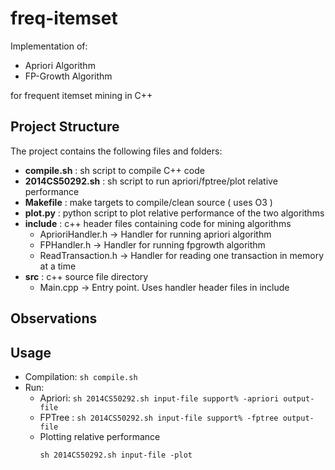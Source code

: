 # freq-itemset

Implementation of:
* Apriori Algorithm
* FP-Growth Algorithm

for frequent itemset mining in C++

## Project Structure
The project contains the following files and folders:

* **compile.sh**     : sh script to compile C++ code
* **2014CS50292.sh** : sh script to run apriori/fptree/plot relative performance
* **Makefile**       : make targets to compile/clean source ( uses O3 )
* **plot.py**        : python script to plot relative performance of the two algorithms
* **include**        : c++ header files containing code for mining algorithms
  * AprioriHandler.h  -> Handler for running apriori algorithm
  * FPHandler.h       -> Handler for running fpgrowth algorithm
  * ReadTransaction.h -> Handler for reading one transaction in memory at a time
* **src**            : c++ source file directory
  * Main.cpp          -> Entry point. Uses handler header files in include  

## Observations

## Usage
* Compilation: `sh compile.sh`
* Run:
  * Apriori: `sh 2014CS50292.sh input-file support% -apriori output-file`
  * FPTree : `sh 2014CS50292.sh input-file support% -fptree output-file`
  * Plotting relative performance
      ```
      sh 2014CS50292.sh input-file -plot
      ```

